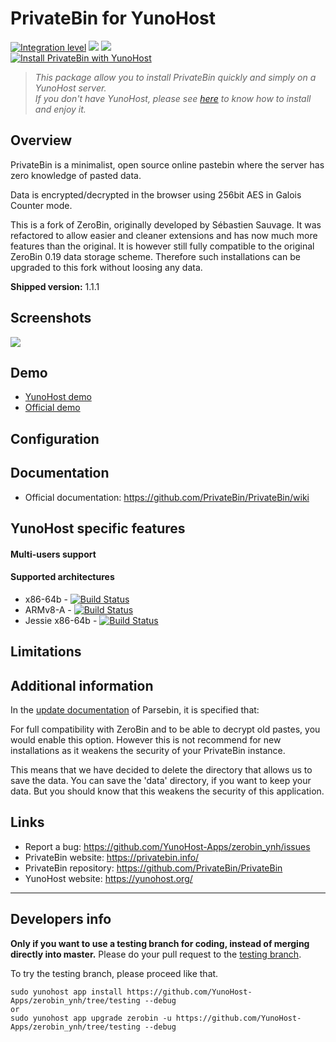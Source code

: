# PrivateBin for YunoHost

[![Integration level](https://dash.yunohost.org/integration/zerobin.svg)](https://dash.yunohost.org/appci/app/zerobin) ![](https://ci-apps.yunohost.org/ci/badges/zerobin.status.svg) ![](https://ci-apps.yunohost.org/ci/badges/zerobin.maintain.svg)  
[![Install PrivateBin with YunoHost](https://install-app.yunohost.org/install-with-yunohost.png)](https://install-app.yunohost.org/?app=zerobin)

> *This package allow you to install PrivateBin quickly and simply on a YunoHost server.  
If you don't have YunoHost, please see [here](https://yunohost.org/#/install) to know how to install and enjoy it.*

## Overview

PrivateBin is a minimalist, open source online pastebin where the server has zero knowledge of pasted data.

Data is encrypted/decrypted in the browser using 256bit AES in Galois Counter mode.

This is a fork of ZeroBin, originally developed by Sébastien Sauvage. It was refactored to allow easier and cleaner extensions and has now much more features than the original. It is however still fully compatible to the original ZeroBin 0.19 data storage scheme. Therefore such installations can be upgraded to this fork without loosing any data.

**Shipped version:** 1.1.1

## Screenshots

![](https://privatebin.info/img/1.0/bootstrap.png)

## Demo

* [YunoHost demo](https://demo.yunohost.org/zerobin/)
* [Official demo](https://privatebin.net/)

## Configuration

## Documentation

 * Official documentation: https://github.com/PrivateBin/PrivateBin/wiki

## YunoHost specific features

#### Multi-users support

#### Supported architectures

* x86-64b - [![Build Status](https://ci-apps.yunohost.org/ci/logs/zerobin%20%28Apps%29.svg)](https://ci-apps.yunohost.org/ci/apps/zerobin/)
* ARMv8-A - [![Build Status](https://ci-apps-arm.yunohost.org/ci/logs/zerobin%20%28Apps%29.svg)](https://ci-apps-arm.yunohost.org/ci/apps/zerobin/)
* Jessie x86-64b - [![Build Status](https://ci-stretch.nohost.me/ci/logs/zerobin%20%28Apps%29.svg)](https://ci-stretch.nohost.me/ci/apps/zerobin/)

## Limitations

## Additional information

In the [update documentation](https://github.com/PrivateBin/PrivateBin/wiki/Configuration#zerobincompatibility) of Parsebin, it is specified that:

For full compatibility with ZeroBin and to be able to decrypt old pastes, you would enable this option. However this is not recommend for new installations as it weakens the security of your PrivateBin instance.

This means that we have decided to delete the directory that allows us to save the data. You can save the 'data' directory, if you want to keep your data. But you should know that this weakens the security of this application.

## Links

 * Report a bug: https://github.com/YunoHost-Apps/zerobin_ynh/issues
 * PrivateBin website: https://privatebin.info/
 * PrivateBin repository: https://github.com/PrivateBin/PrivateBin
 * YunoHost website: https://yunohost.org/

---

Developers info
----------------

**Only if you want to use a testing branch for coding, instead of merging directly into master.**
Please do your pull request to the [testing branch](https://github.com/YunoHost-Apps/zerobin_ynh/tree/testing).

To try the testing branch, please proceed like that.
```
sudo yunohost app install https://github.com/YunoHost-Apps/zerobin_ynh/tree/testing --debug
or
sudo yunohost app upgrade zerobin -u https://github.com/YunoHost-Apps/zerobin_ynh/tree/testing --debug
```
